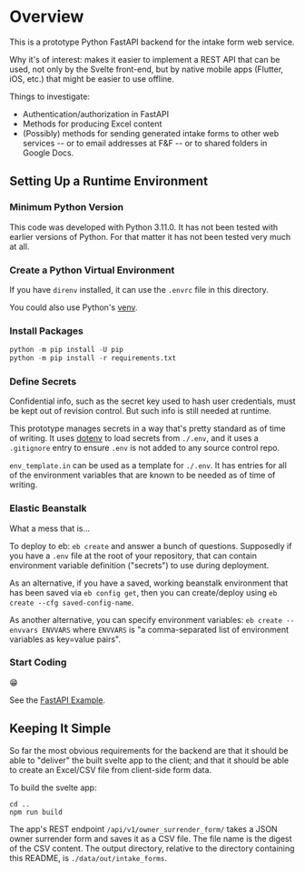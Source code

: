 # Overview

This is a prototype Python FastAPI backend for the intake form web service.

Why it's of interest: makes it easier to implement a REST API that can be used,
not only by the Svelte front-end, but by native mobile apps (Flutter, iOS, etc.)
that might be easier to use offline.

Things to investigate:
* Authentication/authorization in FastAPI
* Methods for producing Excel content
* (Possibly) methods for sending generated intake forms to other web services
  -- or to email addresses at F&F -- or to shared folders in Google Docs.


## Setting Up a Runtime Environment

### Minimum Python Version

This code was developed with Python 3.11.0.  It has not been tested with
earlier versions of Python.  For that matter it has not been tested very much at all.


### Create a Python Virtual Environment
If you have `direnv` installed, it can use the `.envrc` file in this directory.

You could also use Python's [venv](https://packaging.python.org/en/latest/guides/installing-using-pip-and-virtual-environments/#creating-a-virtual-environment).


### Install Packages

```python
python -m pip install -U pip
python -m pip install -r requirements.txt
```

### Define Secrets

Confidential info, such as the secret key used to hash user credentials,
must be kept out of revision control.  But such info is still needed at
runtime.

This prototype manages secrets in a way that's pretty standard as of time
of writing.  It uses [dotenv](https://pypi.org/project/python-dotenv/) to load
secrets from `./.env`, and it uses a `.gitignore` entry to ensure `.env` is
not added to any source control repo.

`env_template.in` can be used as a template for `./.env`.  It has entries for
all of the environment variables that are known to be needed as of time of writing.

### Elastic Beanstalk

What a mess that is...

To deploy to eb: `eb create` and answer a bunch of questions.
Supposedly if you have a `.env` file at the root of your repository, that can contain
environment variable definition ("secrets") to use during deployment.

As an alternative, if you have a saved, working beanstalk environment that has been
saved via `eb config get`, then you can create/deploy using `eb create --cfg saved-config-name`.

As another alternative, you can specify environment variables:
`eb create --envvars ENVVARS` where `ENVVARS` is "a comma-separated list of environment variables as key=value pairs".

### Start Coding

:grin:

See the [FastAPI Example](https://fastapi.tiangolo.com/#example).


## Keeping It Simple

So far the most obvious requirements for the backend are that it should be able to "deliver" the built svelte app to the client; and that it should be able to create an Excel/CSV file from client-side form data.

To build the svelte app:
```shell
cd ..
npm run build
```

The app's REST endpoint `/api/v1/owner_surrender_form/` takes a JSON owner surrender form and saves it as a CSV file.  The file name is the digest of the CSV content.  The output directory, relative to the directory containing this README, is `./data/out/intake_forms`.
